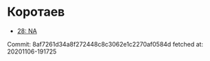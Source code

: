 # Коротаев
- [28: NA](28.md)

Commit: 8af7261d34a8f272448c8c3062e1c2270af0584d
 fetched at: 20201106-191725
